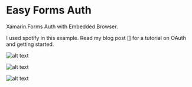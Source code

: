 # Easy Forms Auth

Xamarin.Forms Auth with Embedded Browser. 

I used spotify in this example. Read my blog post [] for a tutorial on OAuth and getting started.


![alt text](https://snag.gy/EfJZkc.jpg)

![alt text](https://snag.gy/ari7xb.jpg)

![alt text](https://snag.gy/oNlcvG.jpg)
